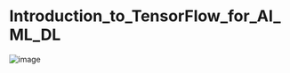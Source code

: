 # Introduction_to_TensorFlow_for_AI_ML_DL
![image](https://user-images.githubusercontent.com/103516131/163035084-69f661fa-d6c0-4102-b072-72d32767785a.png)
